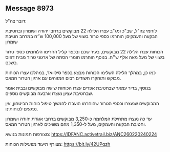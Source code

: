 ## Message 8973

דובר צה"ל:

לוחמי צה"ל, שב"כ ומג"ב עצרו הלילה 22 מבוקשים ברחבי יהודה ושומרון ובחטיבת הבקעה והעמקים; הוחרמו כספי טרור בשווי של מעל 100,000 ש״ח במרחב חטיבת שומרון

הכוחות עצרו הלילה 22 מבוקשים, בעיר שכם ובכפר קליל החרימו הלוחמים כספי טרור בשווי של מעל מאה אלף ש״ח. בנוסף הוחרמו חומרי הסתה של ארגוני טרור מבית דפוס בשכם.

כמו כן, במהלך הלילה השלימו הכוחות מבצע בכפר סילוואד, במהלכו עצרו הכוחות מבוקש ותוחקרו חשודים רבים המזוהים עם ארגון הטרור חמאס.

בנוסף, בדיר עמאר שבחטיבת אפרים עצרו הכוחות שישה מבוקשים ובבית אומר שבחטיבת עציון נעצרו ארבעה מבוקשים נוספים.

המבוקשים שנעצרו וכספי הטרור שהוחרמו הועברו להמשך טיפול כוחות הביטחון, אין נפגעים לכוחותינו.

עד כה נעצרו מתחילת המלחמה כ-3,250 מבוקשים ברחבי אוגדת יהודה ושומרון וחטיבת הבקעה והעמקים, מעל ל-1,350 מהם משויכים לארגון הטרור חמאס.

מצורפות תמונות בנושא: https://IDFANC.activetrail.biz/ANC260220240224

מצורף תיעוד מפעילות הכוחות: https://bit.ly/42UPqzh

